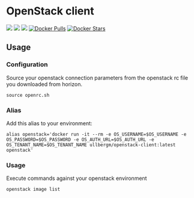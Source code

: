 OpenStack client
================
[![](https://images.microbadger.com/badges/image/ullbergm/openstack-client.svg)](https://microbadger.com/images/ullbergm/openstack-client)
[![](https://images.microbadger.com/badges/version/ullbergm/openstack-client.svg)](https://microbadger.com/images/ullbergm/openstack-client)
[![](https://images.microbadger.com/badges/commit/ullbergm/openstack-client.svg)](https://microbadger.com/images/ullbergm/openstack-client)
[![Docker Pulls](https://img.shields.io/docker/pulls/ullbergm/openstack-client.svg)]()
[![Docker Stars](https://img.shields.io/docker/stars/ullbergm/openstack-client.svg)]()



Usage
-----

### Configuration

Source your openstack connection parameters from the openstack rc file you downloaded from horizon.
```
source openrc.sh
```

### Alias

Add this alias to your environment:
```
alias openstack='docker run -it --rm -e OS_USERNAME=$OS_USERNAME -e OS_PASSWORD=$OS_PASSWORD -e OS_AUTH_URL=$OS_AUTH_URL -e OS_TENANT_NAME=$OS_TENANT_NAME ullbergm/openstack-client:latest openstack'
```

### Usage

Execute commands against your openstack environment
```
openstack image list
```

